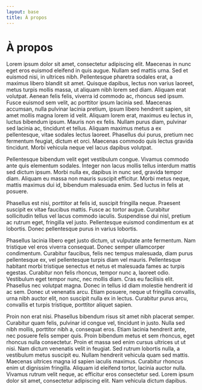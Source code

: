 ```yaml
---
layout: base
title: À propos
---
```


# À propos

Lorem ipsum dolor sit amet, consectetur adipiscing elit. Maecenas in nunc eget eros euismod eleifend in quis augue. Nullam sed mattis urna. Sed et euismod nisi, in ultrices nibh. Pellentesque pharetra sodales erat, a maximus libero blandit sit amet. Quisque dapibus, lectus non varius laoreet, metus turpis mollis massa, ut aliquam nibh lorem sed diam. Aliquam erat volutpat. Aenean felis felis, viverra id commodo ac, rhoncus sed ipsum. Fusce euismod sem velit, ac porttitor ipsum lacinia sed. Maecenas accumsan, nulla pulvinar lacinia pretium, ipsum libero hendrerit sapien, sit amet mollis magna lorem id velit. Aliquam lorem erat, maximus eu lectus in, luctus bibendum ipsum. Mauris non ex felis. Nullam purus diam, pulvinar sed lacinia ac, tincidunt et tellus. Aliquam maximus metus a ex pellentesque, vitae sodales lectus laoreet. Phasellus dui purus, pretium nec fermentum feugiat, dictum et orci. Maecenas commodo quis lectus gravida tincidunt. Morbi vehicula neque vel lacus dapibus volutpat.

Pellentesque bibendum velit eget vestibulum congue. Vivamus commodo ante quis elementum sodales. Integer non lacus mollis tellus interdum mattis sed dictum ipsum. Morbi nulla ex, dapibus in nunc sed, gravida tempor diam. Aliquam eu massa non mauris suscipit efficitur. Morbi metus neque, mattis maximus dui id, bibendum malesuada enim. Sed luctus in felis at posuere.

Phasellus est nisi, porttitor at felis id, suscipit fringilla neque. Praesent suscipit ex vitae faucibus mattis. Fusce ac tortor augue. Curabitur sollicitudin tellus vel lacus commodo iaculis. Suspendisse dui nisl, pretium ac rutrum eget, fringilla vel justo. Pellentesque euismod condimentum ex at lobortis. Donec pellentesque purus in varius lobortis.

Phasellus lacinia libero eget justo dictum, ut vulputate ante fermentum. Nam tristique vel eros viverra consequat. Donec semper ullamcorper condimentum. Curabitur faucibus, felis nec tempus malesuada, diam purus pellentesque ex, vel pellentesque turpis diam vel mauris. Pellentesque habitant morbi tristique senectus et netus et malesuada fames ac turpis egestas. Curabitur non felis rhoncus, tempor nunc a, laoreet odio. Vestibulum eget tempor nunc, nec mollis diam. Cras eu facilisis elit. Phasellus nec volutpat magna. Donec in tellus id diam molestie hendrerit id ac sem. Donec ut venenatis arcu. Etiam posuere, neque ut fringilla convallis, urna nibh auctor elit, non suscipit nulla ex in lectus. Curabitur purus arcu, convallis et turpis tristique, porttitor aliquet sapien.

Proin non erat nisi. Phasellus bibendum risus sit amet nibh placerat semper. Curabitur quam felis, pulvinar id congue vel, tincidunt in justo. Nulla sed nibh mollis, porttitor nibh a, consequat eros. Etiam lacinia hendrerit ante, nec posuere felis semper quis. Proin bibendum metus et sem rhoncus, eget rhoncus nulla consectetur. Proin et massa sed enim cursus ultrices ut ut nisi. Nam dictum venenatis velit in feugiat. Sed rutrum lobortis nulla, a vestibulum metus suscipit eu. Nullam hendrerit vehicula quam sed mattis. Maecenas ultrices magna id sapien iaculis maximus. Curabitur rhoncus enim ut dignissim fringilla. Aliquam id eleifend tortor, lacinia auctor nulla. Vivamus rutrum velit neque, ac efficitur eros consectetur sed. Lorem ipsum dolor sit amet, consectetur adipiscing elit. Nam vehicula dictum dapibus.
